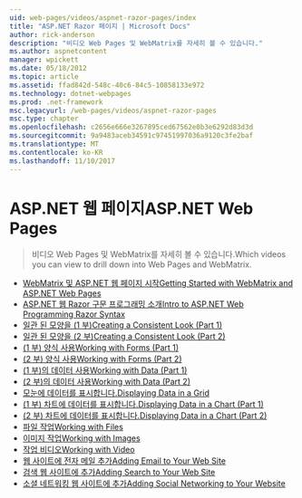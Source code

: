 ```yaml
---
uid: web-pages/videos/aspnet-razor-pages/index
title: "ASP.NET Razor 페이지 | Microsoft Docs"
author: rick-anderson
description: "비디오 Web Pages 및 WebMatrix를 자세히 볼 수 있습니다."
ms.author: aspnetcontent
manager: wpickett
ms.date: 05/18/2012
ms.topic: article
ms.assetid: ffad842d-548c-40c6-84c5-10858133e972
ms.technology: dotnet-webpages
ms.prod: .net-framework
msc.legacyurl: /web-pages/videos/aspnet-razor-pages
msc.type: chapter
ms.openlocfilehash: c2656e666e3267895ced67562e0b3e6292d83d3d
ms.sourcegitcommit: 9a9483aceb34591c97451997036a9120c3fe2baf
ms.translationtype: MT
ms.contentlocale: ko-KR
ms.lasthandoff: 11/10/2017
---
```

<a name="aspnet-web-pages"></a><span data-ttu-id="9031f-103">ASP.NET 웹 페이지</span><span class="sxs-lookup"><span data-stu-id="9031f-103">ASP.NET Web Pages</span></span>
=================
> <span data-ttu-id="9031f-104">비디오 Web Pages 및 WebMatrix를 자세히 볼 수 있습니다.</span><span class="sxs-lookup"><span data-stu-id="9031f-104">Which videos you can view to drill down into Web Pages and WebMatrix.</span></span>


- [<span data-ttu-id="9031f-105">WebMatrix 및 ASP.NET 웹 페이지 시작</span><span class="sxs-lookup"><span data-stu-id="9031f-105">Getting Started with WebMatrix and ASP.NET Web Pages</span></span>](getting-started-with-webmatrix-and-aspnet-web-pages.md)
- [<span data-ttu-id="9031f-106">ASP.NET 웹 Razor 구문 프로그래밍 소개</span><span class="sxs-lookup"><span data-stu-id="9031f-106">Intro to ASP.NET Web Programming Razor Syntax</span></span>](introduction-to-aspnet-web-programming-using-the-razor-syntax.md)
- [<span data-ttu-id="9031f-107">일관 된 모양을 (1 부)</span><span class="sxs-lookup"><span data-stu-id="9031f-107">Creating a Consistent Look (Part 1)</span></span>](creating-a-consistent-look-part-1.md)
- [<span data-ttu-id="9031f-108">일관 된 모양을 (2 부)</span><span class="sxs-lookup"><span data-stu-id="9031f-108">Creating a Consistent Look (Part 2)</span></span>](creating-a-consistent-look-part-2.md)
- [<span data-ttu-id="9031f-109">(1 부) 양식 사용</span><span class="sxs-lookup"><span data-stu-id="9031f-109">Working with Forms (Part 1)</span></span>](working-with-forms-part-1.md)
- [<span data-ttu-id="9031f-110">(2 부) 양식 사용</span><span class="sxs-lookup"><span data-stu-id="9031f-110">Working with Forms (Part 2)</span></span>](working-with-forms-part-2.md)
- [<span data-ttu-id="9031f-111">(1 부)의 데이터 사용</span><span class="sxs-lookup"><span data-stu-id="9031f-111">Working with Data (Part 1)</span></span>](working-with-data-part-1.md)
- [<span data-ttu-id="9031f-112">(2 부)의 데이터 사용</span><span class="sxs-lookup"><span data-stu-id="9031f-112">Working with Data (Part 2)</span></span>](working-with-data-part-2.md)
- [<span data-ttu-id="9031f-113">모눈에 데이터를 표시합니다.</span><span class="sxs-lookup"><span data-stu-id="9031f-113">Displaying Data in a Grid</span></span>](displaying-data-in-a-grid.md)
- [<span data-ttu-id="9031f-114">(1 부) 차트에 데이터를 표시합니다.</span><span class="sxs-lookup"><span data-stu-id="9031f-114">Displaying Data in a Chart (Part 1)</span></span>](displaying-data-in-a-chart-part-1.md)
- [<span data-ttu-id="9031f-115">(2 부) 차트에 데이터를 표시합니다.</span><span class="sxs-lookup"><span data-stu-id="9031f-115">Displaying Data in a Chart (Part 2)</span></span>](displaying-data-in-a-chart-part-2.md)
- [<span data-ttu-id="9031f-116">파일 작업</span><span class="sxs-lookup"><span data-stu-id="9031f-116">Working with Files</span></span>](working-with-files.md)
- [<span data-ttu-id="9031f-117">이미지 작업</span><span class="sxs-lookup"><span data-stu-id="9031f-117">Working with Images</span></span>](working-with-images.md)
- [<span data-ttu-id="9031f-118">작업 비디오</span><span class="sxs-lookup"><span data-stu-id="9031f-118">Working with Video</span></span>](working-with-video.md)
- [<span data-ttu-id="9031f-119">웹 사이트에 전자 메일 추가</span><span class="sxs-lookup"><span data-stu-id="9031f-119">Adding Email to Your Web Site</span></span>](adding-email-to-your-web-site.md)
- [<span data-ttu-id="9031f-120">검색 웹 사이트에 추가</span><span class="sxs-lookup"><span data-stu-id="9031f-120">Adding Search to Your Web Site</span></span>](adding-search-to-your-web-site.md)
- [<span data-ttu-id="9031f-121">소셜 네트워킹 웹 사이트에 추가</span><span class="sxs-lookup"><span data-stu-id="9031f-121">Adding Social Networking to Your Website</span></span>](adding-social-networking-to-your-website.md)
